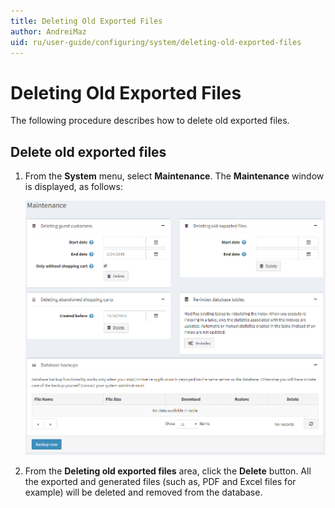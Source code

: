 ```yaml
---
title: Deleting Old Exported Files
author: AndreiMaz
uid: ru/user-guide/configuring/system/deleting-old-exported-files
---
```

# Deleting Old Exported Files

The following procedure describes how to delete old exported files.

## Delete old exported files

1. From the **System** menu, select **Maintenance**. The **Maintenance** window is displayed, as follows:

    ![Maintenance](_static/deleting-old-exported-files/deleting-old-exported-files.png)
1. From the **Deleting old exported files** area, click the **Delete** button. All the exported and generated files (such as, PDF and Excel files for example) will be deleted and removed from the database.
